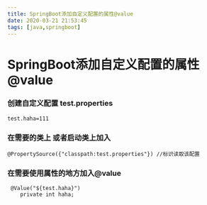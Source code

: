 ```yaml
---
title: SpringBoot添加自定义配置的属性@value
date: 2020-03-21 21:53:45
tags: [java,springboot]
---
```


# SpringBoot添加自定义配置的属性@value

### 创建自定义配置 test.properties

```
test.haha=111
```

<!--more-->

### 在需要的类上 或者启动类上加入

```
@PropertySource({"classpath:test.properties"}) //标识读取该配置
```

### 在需要使用属性的地方加入@value

```
 @Value("${test.haha}")
    private int haha;
```

